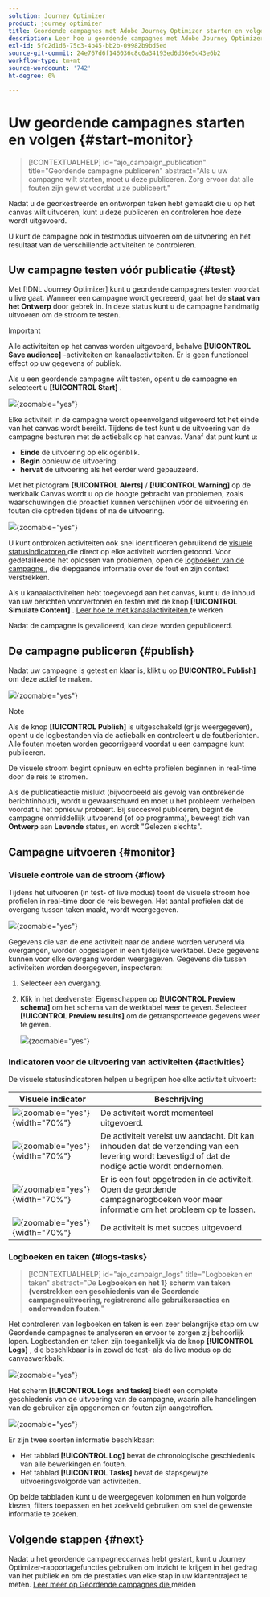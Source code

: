 ```yaml
---
solution: Journey Optimizer
product: journey optimizer
title: Geordende campagnes met Adobe Journey Optimizer starten en volgen
description: Leer hoe u geordende campagnes met Adobe Journey Optimizer kunt starten en volgen.
exl-id: 5fc2d1d6-75c3-4b45-bb2b-09982b9bd5ed
source-git-commit: 24e767d6f146036c8c0a34193ed6d36e5d43e6b2
workflow-type: tm+mt
source-wordcount: '742'
ht-degree: 0%

---
```



# Uw geordende campagnes starten en volgen {#start-monitor}

>[!CONTEXTUALHELP]
>id="ajo_campaign_publication"
>title="Geordende campagne publiceren"
>abstract="Als u uw campagne wilt starten, moet u deze publiceren. Zorg ervoor dat alle fouten zijn gewist voordat u ze publiceert."

Nadat u de georkestreerde en ontworpen taken hebt gemaakt die u op het canvas wilt uitvoeren, kunt u deze publiceren en controleren hoe deze wordt uitgevoerd.

U kunt de campagne ook in testmodus uitvoeren om de uitvoering en het resultaat van de verschillende activiteiten te controleren.

## Uw campagne testen vóór publicatie {#test}

Met [!DNL Journey Optimizer] kunt u geordende campagnes testen voordat u live gaat. Wanneer een campagne wordt gecreeerd, gaat het de **staat van het Ontwerp** door gebrek in. In deze status kunt u de campagne handmatig uitvoeren om de stroom te testen.

>[!IMPORTANT]
>
>Alle activiteiten op het canvas worden uitgevoerd, behalve **[!UICONTROL Save audience]** -activiteiten en kanaalactiviteiten. Er is geen functioneel effect op uw gegevens of publiek.

Als u een geordende campagne wilt testen, opent u de campagne en selecteert u **[!UICONTROL Start]** .

![](assets/campaign-start.png){zoomable="yes"}

Elke activiteit in de campagne wordt opeenvolgend uitgevoerd tot het einde van het canvas wordt bereikt. Tijdens de test kunt u de uitvoering van de campagne besturen met de actiebalk op het canvas. Vanaf dat punt kunt u:

* **Einde** de uitvoering op elk ogenblik.
* **Begin** opnieuw de uitvoering.
* **hervat** de uitvoering als het eerder werd gepauzeerd.

Met het pictogram **[!UICONTROL Alerts]** / **[!UICONTROL Warning]** op de werkbalk Canvas wordt u op de hoogte gebracht van problemen, zoals waarschuwingen die proactief kunnen verschijnen vóór de uitvoering en fouten die optreden tijdens of na de uitvoering.

![](assets/campaign-warning.png){zoomable="yes"}

U kunt ontbroken activiteiten ook snel identificeren gebruikend de [ visuele statusindicatoren ](#activities) die direct op elke activiteit worden getoond. Voor gedetailleerde het oplossen van problemen, open de [ logboeken van de campagne ](#logs-tasks), die diepgaande informatie over de fout en zijn context verstrekken.

Als u kanaalactiviteiten hebt toegevoegd aan het canvas, kunt u de inhoud van uw berichten voorvertonen en testen met de knop **[!UICONTROL Simulate Content]** . [ Leer hoe te met kanaalactiviteiten ](activities/channels.md) te werken

Nadat de campagne is gevalideerd, kan deze worden gepubliceerd.

## De campagne publiceren {#publish}

Nadat uw campagne is getest en klaar is, klikt u op **[!UICONTROL Publish]** om deze actief te maken.

![](assets/campaign-publish.png){zoomable="yes"}

>[!NOTE]
>
>Als de knop **[!UICONTROL Publish]** is uitgeschakeld (grijs weergegeven), opent u de logbestanden via de actiebalk en controleert u de foutberichten. Alle fouten moeten worden gecorrigeerd voordat u een campagne kunt publiceren.

De visuele stroom begint opnieuw en echte profielen beginnen in real-time door de reis te stromen.

Als de publicatieactie mislukt (bijvoorbeeld als gevolg van ontbrekende berichtinhoud), wordt u gewaarschuwd en moet u het probleem verhelpen voordat u het opnieuw probeert. Bij succesvol publiceren, begint de campagne onmiddellijk uitvoerend (of op programma), beweegt zich van **Ontwerp** aan **Levende** status, en wordt &quot;Gelezen slechts&quot;.

## Campagne uitvoeren {#monitor}

### Visuele controle van de stroom {#flow}

Tijdens het uitvoeren (in test- of live modus) toont de visuele stroom hoe profielen in real-time door de reis bewegen. Het aantal profielen dat de overgang tussen taken maakt, wordt weergegeven.

![](assets/workflow-execution.png){zoomable="yes"}

Gegevens die van de ene activiteit naar de andere worden vervoerd via overgangen, worden opgeslagen in een tijdelijke werktabel. Deze gegevens kunnen voor elke overgang worden weergegeven. Gegevens die tussen activiteiten worden doorgegeven, inspecteren:

1. Selecteer een overgang.
1. Klik in het deelvenster Eigenschappen op **[!UICONTROL Preview schema]** om het schema van de werktabel weer te geven. Selecteer **[!UICONTROL Preview results]** om de getransporteerde gegevens weer te geven.

   ![](assets/transition.png){zoomable="yes"}

### Indicatoren voor de uitvoering van activiteiten {#activities}

De visuele statusindicatoren helpen u begrijpen hoe elke activiteit uitvoert:

| Visuele indicator | Beschrijving |
|-----|------------|
| ![](assets/activity-status-pending.png){zoomable="yes"}{width="70%"} | De activiteit wordt momenteel uitgevoerd. |
| ![](assets/activity-status-orange.png){zoomable="yes"}{width="70%"} | De activiteit vereist uw aandacht. Dit kan inhouden dat de verzending van een levering wordt bevestigd of dat de nodige actie wordt ondernomen. |
| ![](assets/activity-status-red.png){zoomable="yes"}{width="70%"} | Er is een fout opgetreden in de activiteit. Open de geordende campagnerogboeken voor meer informatie om het probleem op te lossen. |
| ![](assets/activity-status-green.png){zoomable="yes"}{width="70%"} | De activiteit is met succes uitgevoerd. |

### Logboeken en taken {#logs-tasks}

>[!CONTEXTUALHELP]
>id="ajo_campaign_logs"
>title="Logboeken en taken"
>abstract="De **Logboeken en het 1} scherm van taken {verstrekken een geschiedenis van de Geordende campagneuitvoering, registrerend alle gebruikersacties en ondervonden fouten.**"

Het controleren van logboeken en taken is een zeer belangrijke stap om uw Geordende campagnes te analyseren en ervoor te zorgen zij behoorlijk lopen. Logbestanden en taken zijn toegankelijk via de knop **[!UICONTROL Logs]** , die beschikbaar is in zowel de test- als de live modus op de canvaswerkbalk.

![](assets/logs-button.png){zoomable="yes"}

Het scherm **[!UICONTROL Logs and tasks]** biedt een complete geschiedenis van de uitvoering van de campagne, waarin alle handelingen van de gebruiker zijn opgenomen en fouten zijn aangetroffen.

![](assets/workflow-logs.png){zoomable="yes"}

Er zijn twee soorten informatie beschikbaar:

* Het tabblad **[!UICONTROL Log]** bevat de chronologische geschiedenis van alle bewerkingen en fouten.
* Het tabblad **[!UICONTROL Tasks]** bevat de stapsgewijze uitvoeringsvolgorde van activiteiten.

Op beide tabbladen kunt u de weergegeven kolommen en hun volgorde kiezen, filters toepassen en het zoekveld gebruiken om snel de gewenste informatie te zoeken.

## Volgende stappen {#next}

Nadat u het geordende campagneccanvas hebt gestart, kunt u Journey Optimizer-rapportagefuncties gebruiken om inzicht te krijgen in het gedrag van het publiek en om de prestaties van elke stap in uw klantentraject te meten. [ Leer meer op Geordende campagnes die ](../orchestrated/reporting-campaigns.md) melden
